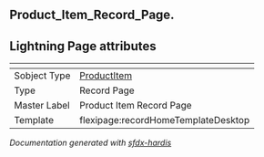 ## Product_Item_Record_Page.

## Lightning Page attributes

|<!-- -->|<!-- -->|
|:---|:---|
|Sobject Type|[ProductItem](../objects/ProductItem.md)|
|Type| Record Page|
|Master Label|Product Item Record Page|
|Template|flexipage:recordHomeTemplateDesktop|




<!-- Page description -->


_Documentation generated with [sfdx-hardis](https://sfdx-hardis.cloudity.com)_
